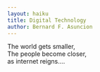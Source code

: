 ```yaml
---
layout: haiku
title: Digital Technology
author: Bernard F. Asuncion
---
```


The world gets smaller,<br>
The people become closer,<br>
as internet reigns....<br>
